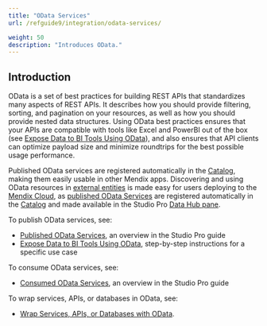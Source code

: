 ```yaml
---
title: "OData Services"
url: /refguide9/integration/odata-services/

weight: 50
description: "Introduces OData."
---
```


## Introduction

OData is a set of best practices for building REST APIs that standardizes many aspects of REST APIs. It describes how you should provide filtering, sorting, and pagination on your resources, as well as how you should provide nested data structures. Using OData best practices ensures that your APIs are compatible with tools like Excel and PowerBI out of the box (see [Expose Data to BI Tools Using OData](/howto9/integration/exposing-data-to-bi-tools-using-odata/)), and also ensures that API clients can optimize payload size and minimize roundtrips for the best possible usage performance. 

Published OData services are registered automatically in the [Catalog](/catalog/), making them easily usable in other Mendix apps. Discovering and using OData resources in [external entities](/refguide9/external-entities/) is made easy for users deploying to the [Mendix Cloud](/developerportal/deploy/mendix-cloud-deploy/), as [published OData Services](/refguide9/published-odata-services/) are registered automatically in the [Catalog](/catalog/) and made available in the Studio Pro [Data Hub pane](/refguide9/data-hub-pane/).

To publish OData services, see:

* [Published OData Services](/refguide9/published-odata-services/), an overview in the Studio Pro guide
* [Expose Data to BI Tools Using OData](/howto9/integration/exposing-data-to-bi-tools-using-odata/), step-by-step instructions for a specific use case

To consume OData services, see:

* [Consumed OData Services](/refguide9/consumed-odata-services/), an overview in the Studio Pro guide

To wrap services, APIs, or databases in OData, see:

* [Wrap Services, APIs, or Databases with OData](/refguide9/wrap-services-odata/).
